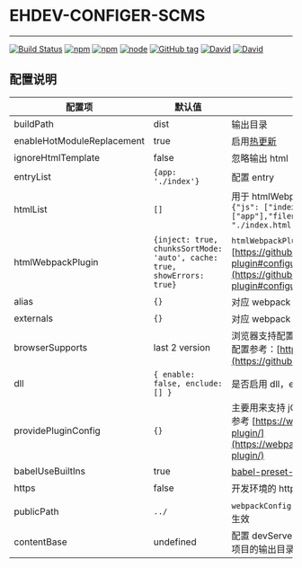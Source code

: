 # EHDEV-CONFIGER-SCMS
---

[![Build Status](https://travis-ci.org/EHDFE/ehdev-configer-scms.svg?branch=master)](https://travis-ci.org/EHDFE/ehdev-configer-scms)
[![npm](https://img.shields.io/npm/dm/ehdev-configer-scms.svg)]()
[![npm](https://img.shields.io/npm/v/ehdev-configer-scms.svg)]()
[![node](https://img.shields.io/node/v/ehdev-configer-scms.svg)]()
[![GitHub tag](https://img.shields.io/github/tag/ehdfe/ehdev-configer-scms.svg)]()
[![David](https://img.shields.io/david/EHDFE/ehdev-configer-scms.svg)]()
[![David](https://img.shields.io/david/dev/EHDFE/ehdev-configer-scms.svg)]()


## 配置说明

| 配置项 | 默认值 | 说明 |
|---|---| ---|
| buildPath | dist | 输出目录 |
| enableHotModuleReplacement | true | 启用[热更新](https://webpack.js.org/guides/hot-module-replacement) |
| ignoreHtmlTemplate | false | 忽略输出 html |
| entryList | `{app: './index'}` | 配置 entry |
| htmlList | `[]` | 用于 htmlWebpackPlugin 配置，如 `[{"files": {"js": ["index.less"]},"chunks": ["app"],"filename":"index.html","template": "./index.html"}` |
|htmlWebpackPlugin|`{inject: true, chunksSortMode: 'auto', cache: true, showErrors: true}`|`htmlWebpackPlugin` 插件配置, 参考 [https://github.com/jantimon/html-webpack-plugin#configuration](https://github.com/jantimon/html-webpack-plugin#configuration)|
| alias | `{}` | 对应 webpack 配置 [resolve.alias](https://webpack.js.org/configuration/resolve/#resolve-alias) |
| externals | `{}` | 对应 webpack 配置 [externals](https://webpack.js.org/configuration/externals/#externals) |
| browserSupports | last 2 version | 浏览器支持配置，影响 `babel` 和 `autoprefixer`, 配置参考：[https://github.com/ai/browserslist](https://github.com/ai/browserslist) |
| dll | `{ enable: false, enclude: [] }` | 是否启用 dll，enclude 提供打入 dll 包的模块 |
| providePluginConfig | `{}` | 主要用来支持 jQuery 依赖全局挂载的老模块， 参考 [https://webpack.js.org/plugins/provide-plugin/](https://webpack.js.org/plugins/provide-plugin/) |
| babelUseBuiltIns | true | [babel-preset-env#usebuiltins](http://babeljs.io/docs/plugins/preset-env/#usebuiltins) 配置 |
| https | false | 开发环境的 https 支持 |
| publicPath | `../` | `webpackConfig.output.publicPath`, 只在构建时生效 |
| contentBase | undefined | 配置 devServer 的 [contentBase](https://webpack.js.org/configuration/dev-server/#devserver-contentbase)，默认包含当前项目的输出目录，不需要配置 |
